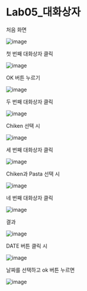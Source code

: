 # Lab05_대화상자

처음 화면

![image](https://user-images.githubusercontent.com/70693435/124631137-0bea7780-debe-11eb-9b4a-74af2f81a3cd.png)

첫 번째 대화상자 클릭

![image](https://user-images.githubusercontent.com/70693435/124631196-1ad12a00-debe-11eb-814f-deb226921fd2.png)

OK 버튼 누르기

![image](https://user-images.githubusercontent.com/70693435/124631285-34727180-debe-11eb-9407-cec3366e7f7a.png)

두 번째 대화상자 클릭

![image](https://user-images.githubusercontent.com/70693435/124631400-51a74000-debe-11eb-8b49-ee332f11f2db.png)

Chiken 선택 시

![image](https://user-images.githubusercontent.com/70693435/124631472-5ff55c00-debe-11eb-8031-d250fda71cea.png)

세 번째 대화상자 클릭

![image](https://user-images.githubusercontent.com/70693435/124631680-9501ae80-debe-11eb-8d6b-a001aba686dd.png)

Chiken과 Pasta 선택 시

![image](https://user-images.githubusercontent.com/70693435/124631751-a64abb00-debe-11eb-9774-537718a1a37f.png)

네 번째 대화상자 클릭

![image](https://user-images.githubusercontent.com/70693435/124631840-b9f62180-debe-11eb-803c-297581ee8ebb.png)

결과

![image](https://user-images.githubusercontent.com/70693435/124631885-c7aba700-debe-11eb-9e3d-73c68f55cd1d.png)

DATE 버튼 클릭 시

![image](https://user-images.githubusercontent.com/70693435/124631941-d5f9c300-debe-11eb-831b-6f8eb32dad6a.png)

날짜를 선택하고 ok 버튼 누르면

![image](https://user-images.githubusercontent.com/70693435/124632030-eca01a00-debe-11eb-98d7-837a0c421b4d.png)
